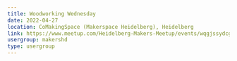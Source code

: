 ```yaml
---
title: Woodworking Wednesday
date: 2022-04-27
location: CoMakingSpace (Makerspace Heidelberg), Heidelberg
link: https://www.meetup.com/Heidelberg-Makers-Meetup/events/wqgjssydcgbkc/
usergroup: makershd
type: usergroup
---
```

